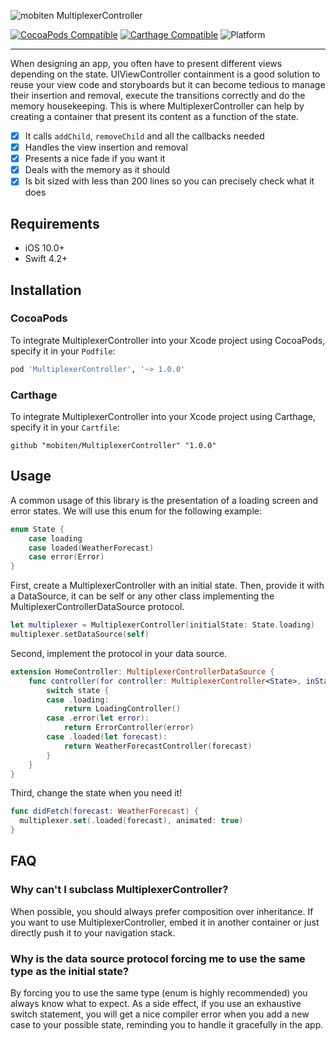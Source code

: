![mobiten MultiplexerController](https://raw.githubusercontent.com/mobiten/MultiplexerController/master/logo.png)

[![CocoaPods Compatible](https://img.shields.io/cocoapods/v/MultiplexerController.svg)](https://img.shields.io/cocoapods/v/MultiplexerController.svg)
[![Carthage Compatible](https://img.shields.io/badge/Carthage-compatible-4BC51D.svg?style=flat)](https://github.com/Carthage/Carthage)
![Platform](https://img.shields.io/cocoapods/p/MultiplexerController.svg?style=flat)

---

When designing an app, you often have to present different views depending on the state. UIViewController containment is a good solution to reuse your view code and storyboards but it can become tedious to manage their insertion and removal, execute the transitions correctly and do the memory housekeeping.
This is where MultiplexerController can help by creating a container that present its content as a function of the state.

- [x]	It calls `addChild`, `removeChild` and all the callbacks needed
- [x]	Handles the view insertion and removal
- [x]	Presents a nice fade if you want it
- [x]	Deals with the memory as it should
- [x]	Is bit sized with less than 200 lines so you can precisely check what it does

## Requirements

- iOS 10.0+
- Swift 4.2+

## Installation

### CocoaPods

To integrate MultiplexerController into your Xcode project using CocoaPods, specify it in your `Podfile`:

```ruby
pod 'MultiplexerController', '~> 1.0.0'
```

### Carthage

To integrate MultiplexerController into your Xcode project using Carthage, specify it in your `Cartfile`:

```ogdl
github "mobiten/MultiplexerController" "1.0.0"
```
## Usage

A common usage of this library is the presentation of a loading screen and error states.
We will use this enum for the following example:

```swift
enum State {
    case loading
    case loaded(WeatherForecast)
    case error(Error)
}
```

First, create a MultiplexerController with an initial state.
Then, provide it with a DataSource, it can be self or any other class implementing the MultiplexerControllerDataSource protocol.

```swift
let multiplexer = MultiplexerController(initialState: State.loading)
multiplexer.setDataSource(self)
```

Second, implement the protocol in your data source.
```swift
extension HomeController: MultiplexerControllerDataSource {
    func controller(for controller: MultiplexerController<State>, inState state: State) -> UIViewController {
        switch state {
        case .loading:
            return LoadingController()
        case .error(let error):
            return ErrorController(error)
        case .loaded(let forecast):
            return WeatherForecastController(forecast)
        }
    }
}
```

Third, change the state when you need it!
```swift
func didFetch(forecast: WeatherForecast) {
  multiplexer.set(.loaded(forecast), animated: true)
}
```

## FAQ
### Why can't I subclass MultiplexerController?
When possible, you should always prefer composition over inheritance. If you want to use MultiplexerController, embed it in another container or just directly push it to your navigation stack.

### Why is the data source protocol forcing me to use the same type as the initial state?
By forcing you to use the same type (enum is highly recommended) you always know what to expect. As a side effect, if you use an exhaustive switch statement, you will get a nice compiler error when you add a new case to your possible state, reminding you to handle it gracefully in the app. 